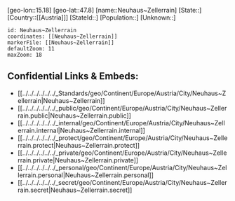 ﻿---
location: [47.8,15.18]
mapzoom: [7,12] 
mapmarker: city 
type: City
tags:
- geo/City


SpocWebEntityId: 32829
isDeleted: false
confidential: public

---
[geo-lon::15.18]
[geo-lat::47.8]
[name::Neuhaus~Zellerrain]
[State::]
[Country::[[Austria]]]
[StateId::]
[Population::]
[Unknown::]


```leaflet
id: Neuhaus~Zellerrain
coordinates: [[Neuhaus~Zellerrain]]
markerFile: [[Neuhaus~Zellerrain]]
defaultZoom: 11 
maxZoom: 18
```


## Confidential Links & Embeds: 
- [[../../../../../../_Standards/geo/Continent/Europe/Austria/City/Neuhaus~Zellerrain|Neuhaus~Zellerrain]] 
- [[../../../../../../_public/geo/Continent/Europe/Austria/City/Neuhaus~Zellerrain.public|Neuhaus~Zellerrain.public]] 
- [[../../../../../../_internal/geo/Continent/Europe/Austria/City/Neuhaus~Zellerrain.internal|Neuhaus~Zellerrain.internal]] 
- [[../../../../../../_protect/geo/Continent/Europe/Austria/City/Neuhaus~Zellerrain.protect|Neuhaus~Zellerrain.protect]] 
- [[../../../../../../_private/geo/Continent/Europe/Austria/City/Neuhaus~Zellerrain.private|Neuhaus~Zellerrain.private]] 
- [[../../../../../../_personal/geo/Continent/Europe/Austria/City/Neuhaus~Zellerrain.personal|Neuhaus~Zellerrain.personal]] 
- [[../../../../../../_secret/geo/Continent/Europe/Austria/City/Neuhaus~Zellerrain.secret|Neuhaus~Zellerrain.secret]] 
